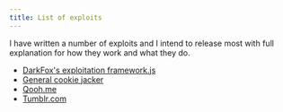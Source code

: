 ```yaml
---
title: List of exploits
---
```


I have written a number of exploits and I intend to release most with full
explanation for how they work and what they do. 

- [DarkFox's exploitation framework.js](./dfef/)
- [General cookie jacker](./cookie-jacker/)
- [Qooh.me](./qooh.me/)
- [Tumblr.com](./tumblr.com/)
